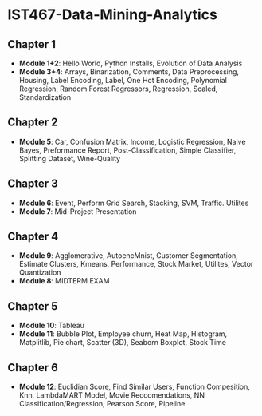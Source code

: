 # IST467-Data-Mining-Analytics

## Chapter 1
* **Module 1+2**:  Hello World, Python Installs, Evolution of Data Analysis
* **Module 3+4**: Arrays, Binarization, Comments, Data Preprocessing, Housing, Label Encoding, 
      Label, One Hot Encoding, Polynomial Regression, Random Forest Regressors, Regression, Scaled, Standardization

## Chapter 2
* **Module 5**: Car, Confusion Matrix, Income, Logistic Regression, Naive Bayes, Preformance Report, Post-Classification, Simple Classifier, Splitting Dataset, Wine-Quality

## Chapter 3
* **Module 6**: Event, Perform Grid Search, Stacking, SVM, Traffic. Utilites 
* **Module 7**: Mid-Project Presentation

## Chapter 4
* **Module 9**: Agglomerative, AutoencMnist, Customer Segmentation, Estimate Clusters, Kmeans, Performance, Stock Market, Utilites, Vector Quantization
* **Module 8**: MIDTERM EXAM

## Chapter 5
* **Module 10**: Tableau
* **Module 11**: Bubble Plot, Employee churn, Heat Map, Histogram, Matplitlib, Pie chart, Scatter (3D), Seaborn Boxplot, Stock Time

## Chapter 6
* **Module 12**: Euclidian Score, Find Similar Users, Function Compesition, Knn, LambdaMART Model, Movie Reccomendations, NN Classification/Regression, Pearson Score, Pipeline
